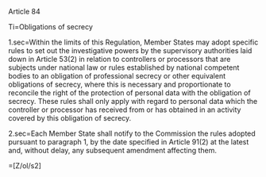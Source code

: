 Article 84

Ti=Obligations of secrecy

1.sec=Within the limits of this Regulation, Member States may adopt specific rules to set out the investigative powers by the supervisory authorities laid down in Article 53(2) in relation to controllers or processors that are subjects under national law or rules  established by national competent bodies to an obligation of professional secrecy or other equivalent obligations of secrecy, where this is necessary and proportionate to reconcile the right of the protection of personal data with the obligation of secrecy. These rules shall only apply with regard to personal data which the controller or processor has received from or has obtained in an activity covered by this obligation of secrecy.

2.sec=Each Member State shall notify to the Commission the rules adopted pursuant to paragraph 1, by the date specified in Article 91(2) at the latest and, without delay, any subsequent amendment affecting them.

=[Z/ol/s2]
